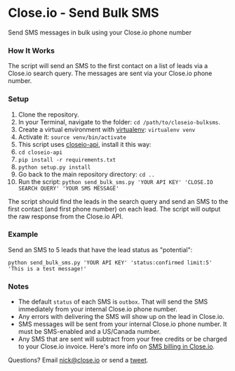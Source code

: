 # Close.io - Send Bulk SMS
Send SMS messages in bulk using your Close.io phone number

### How It Works

The script will send an SMS to the first contact on a list of leads via a Close.io search query. The messages are sent via your Close.io phone number.

### Setup

1. Clone the repository.
1. In your Terminal, navigate to the folder: `cd /path/to/closeio-bulksms`.
1. Create a virtual environment with [virtualenv](https://virtualenv.pypa.io/en/stable/): `virtualenv venv`
1. Activate it: `source venv/bin/activate`
1. This script uses [closeio-api](https://github.com/closeio/closeio-api), install it this way:
 1. `cd closeio-api`
 1. `pip install -r requirements.txt`
 1. `python setup.py install`
1. Go back to the main repository directory: `cd ..`
1. Run the script: `python send_bulk_sms.py 'YOUR API KEY' 'CLOSE.IO SEARCH QUERY' 'YOUR SMS MESSAGE'`

The script should find the leads in the search query and send an SMS to the first contact (and first phone number) on each lead. The script will output the raw response from the Close.io API.

### Example

Send an SMS to 5 leads that have the lead status as "potential":

`python send_bulk_sms.py 'YOUR API KEY' 'status:confirmed limit:5' 'This is a test message!'`

### Notes

- The default `status` of each SMS is `outbox`. That will send the SMS immediately from your internal Close.io phone number.
- Any errors with delivering the SMS will show up on the lead in Close.io.
- SMS messages will be sent from your internal Close.io phone number. It must be SMS-enabled and a US/Canada number.
- Any SMS that are sent will subtract from your free credits or be charged to your Close.io invoice. Here's more info on [SMS billing in Close.io](https://help.close.io/customer/en/portal/articles/2677062-how-does-sms-billing-work-).

Questions? Email [nick@close.io](mailto:nick@close.io) or send a [tweet](https://www.twitter.com/nickpersico).